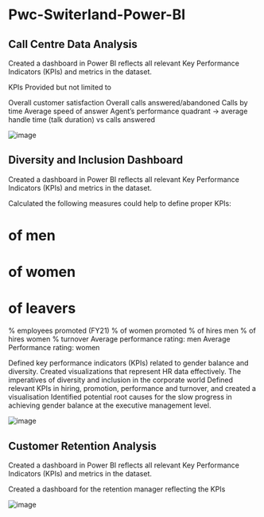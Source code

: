 # Pwc-Switerland-Power-BI
## Call Centre Data Analysis
Created a dashboard in Power BI reflects all relevant Key Performance Indicators (KPIs) and metrics in the dataset. 

 KPIs Provided but not limited to 

Overall customer satisfaction
Overall calls answered/abandoned
Calls by time
Average speed of answer
Agent’s performance quadrant -> average handle time (talk duration) vs calls answered

![image](https://github.com/ramkamarajugadda/Pwc-Switerland-Power-BI/assets/154403806/8241cb8f-17cf-4b7c-b17d-23849d6147b7)

## Diversity and Inclusion Dashboard

Created a dashboard in Power BI reflects all relevant Key Performance Indicators (KPIs) and metrics in the dataset. 

Calculated  the following measures could help to define proper KPIs:

# of men
# of women
# of leavers
% employees promoted (FY21)
% of women promoted
% of hires men
% of hires women
% turnover 
Average performance rating: men
Average Performance rating: women

Defined key performance indicators (KPIs) related to gender balance and diversity.
Created visualizations that represent HR data effectively.
The imperatives of diversity and inclusion in the corporate world
Defined relevant KPIs in hiring, promotion, performance and turnover, and created a visualisation
Identified  potential root causes for the slow progress in achieving gender balance at the executive management level.



![image](https://github.com/ramkamarajugadda/Pwc-Switerland-Power-BI/assets/154403806/78f0a01b-57cf-4172-bc39-899a84a6a8e4)

## Customer Retention Analysis

Created a dashboard in Power BI reflects all relevant Key Performance Indicators (KPIs) and metrics in the dataset. 

Created a dashboard for the retention manager reflecting the KPIs

![image](https://github.com/ramkamarajugadda/Pwc-Switerland-Power-BI/assets/154403806/99a444d3-6e2b-476d-a309-5677fe411426)




